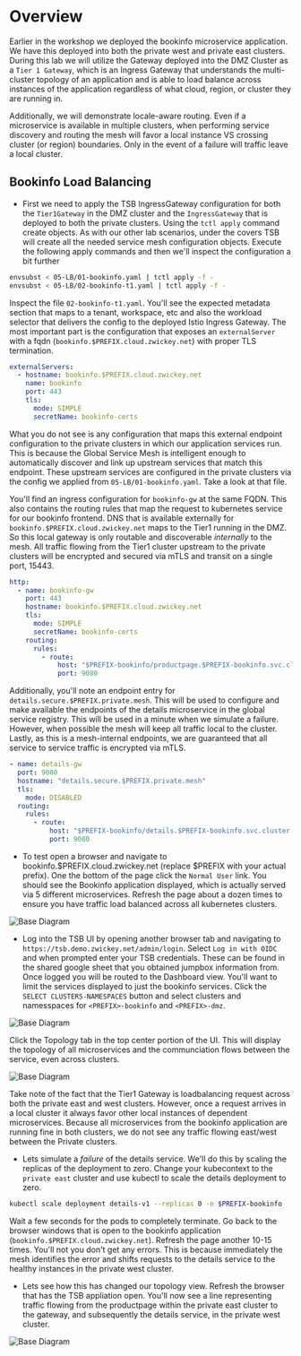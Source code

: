 # Overview
Earlier in the workshop we deployed the bookinfo microservice application.  We have this deployed into both the private west and private east clusters.  During this lab we will utilize the Gateway deployed into the DMZ Cluster as a `Tier 1 Gateway`, which is an Ingress Gateway that understands the multi-cluster topology of an application and is able to load balance across instances of the application regardless of what cloud, region, or cluster they are running in.

Additionally, we will demonstrate locale-aware routing.  Even if a microservice is available in multiple clusters, when performing service discovery and routing the mesh will favor a local instance VS crossing cluster (or region) boundaries.  Only in the event of a failure will traffic leave a local cluster.

## Bookinfo Load Balancing

- First we need to apply the TSB IngressGateway configuration for both the `Tier1Gateway` in the DMZ cluster and the `IngressGateway` that is deployed to both the private clusters.  Using the `tctl apply` command create objects.  As with our other lab scenarios, under the covers TSB will create all the needed service mesh configuration objects. Execute the following apply commands and then we'll inspect the configuration a bit further

```bash
envsubst < 05-LB/01-bookinfo.yaml | tctl apply -f - 
envsubst < 05-LB/02-bookinfo-t1.yaml | tctl apply -f -
```

Inspect the file `02-bookinfo-t1.yaml`.  You'll see the expected metadata section that maps to a tenant, workspace, etc and also the workload selector that delivers the config to the deployed Istio Ingress Gateway.  The most important part is the configuration that exposes an `externalServer` with a fqdn (`bookinfo.$PREFIX.cloud.zwickey.net`) with proper TLS termination.

```yaml
externalServers:
  - hostname: bookinfo.$PREFIX.cloud.zwickey.net
    name: bookinfo
    port: 443
    tls:
      mode: SIMPLE
      secretName: bookinfo-certs
```

What you do not see is any configuration that maps this external endpoint configuration to the private clusters in which our application services run.  This is because the Global Service Mesh is intelligent enough to automatically discover and link up upstream services that match this endpoint.  These upstream services are configured in the private clusters via the config we applied from `05-LB/01-bookinfo.yaml`.  Take a look at that file.

You'll find an ingress configuration for `bookinfo-gw` at the same FQDN.  This also contains the routing rules that map the request to kubernetes service for our bookinfo frontend.  DNS that is available externally for `bookinfo.$PREFIX.cloud.zwickey.net` maps to the Tier1 running in the DMZ.  So this local gateway is only routable and discoverable *internally* to the mesh.  All traffic flowing from the Tier1 cluster upstream to the private clusters will be encrypted and secured via mTLS and transit on a single port, 15443.

```yaml
http:
  - name: bookinfo-gw
    port: 443
    hostname: bookinfo.$PREFIX.cloud.zwickey.net
    tls:
      mode: SIMPLE
      secretName: bookinfo-certs
    routing:
      rules:
        - route:
            host: "$PREFIX-bookinfo/productpage.$PREFIX-bookinfo.svc.cluster.local"
            port: 9080
```

Additionally, you'll note an endpoint entry for `details.secure.$PREFIX.private.mesh`.  This will be used to configure and make available the endpoints of the details microservice in the global service registry.  This will be used in a minute when we simulate a failure.  However, when possible the mesh will keep all traffic local to the cluster.  Lastly, as this is a mesh-internal endpoints, we are guaranteed that all service to service traffic is encrypted via mTLS.  

```yaml
- name: details-gw
  port: 9080
  hostname: "details.secure.$PREFIX.private.mesh"
  tls:
    mode: DISABLED
  routing:
    rules:
      - route:
          host: "$PREFIX-bookinfo/details.$PREFIX-bookinfo.svc.cluster.local"
          port: 9080
```

- To test open a browser and navigate to bookinfo.$PREFIX.cloud.zwickey.net (replace $PREFIX with your actual prefix).  One the bottom of the page click the `Normal User` link.  You should see the Bookinfo application displayed, which is actually served via 5 different microservices.  Refresh the page about a dozen times to ensure you have traffic load balanced across all kubernetes clusters.

![Base Diagram](../images/05-bookinfo.png)

- Log into the TSB UI by opening another browser tab and navigating to `https://tsb.demo.zwickey.net/admin/login`.  Select `Log in with OIDC` and when prompted enter your TSB credentials.  These can be found in the shared google sheet that you obtained jumpbox information from.  Once logged you will be routed to the Dashboard view.  You'll want to limit the services displayed to just the bookinfo services.  Click the `SELECT CLUSTERS-NAMESPACES` button and select clusters and namesspaces for `<PREFIX>-bookinfo` and `<PREFIX>-dmz`.  

![Base Diagram](../images/05-bookinfo-cluster.png)

Click the Topology tab in the top center portion of the UI.  This will display the topology of all microservices and the communciation flows between the service, even across clusters.

![Base Diagram](../images/05-bookinfo-topo.png)

Take note of the fact that the Tier1 Gateway is loadbalancing request across both the private east and west clusters.  However, once a request arrives in a local cluster it always favor other local instances of dependent microservices.  Because all microservices from the bookinfo application are running fine in both clusters, we do not see any traffic flowing east/west between the Private clusters.

- Lets simulate a *failure* of the details service.  We'll do this by scaling the replicas of the deployment to zero.  Change your kubecontext to the `private east` cluster and use kubectl to scale the details deployment to zero.

```bash
kubectl scale deployment details-v1 --replicas 0 -n $PREFIX-bookinfo
```

Wait a few seconds for the pods to completely terminate.  Go back to the browser windows that is open to the bookinfo application (`bookinfo.$PREFIX.cloud.zwickey.net`).   Refresh the page another 10-15 times.  You'll not you don't get any errors.  This is because immediately the mesh identifies the error and shifts requests to the details service to the healthy instances in the private west cluster.

- Lets see how this has changed our topology view.  Refresh the browser that has the TSB appliation open.  You'll now see a line representing traffic flowing from the productpage within the private east cluster to the gateway, and subsequently the details service, in the private west cluster.  

![Base Diagram](../images/05-bookinfo-topo1.png)